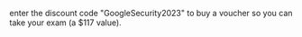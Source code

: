 enter the discount code "GoogleSecurity2023" to buy a voucher so you can take your exam (a $117 value).